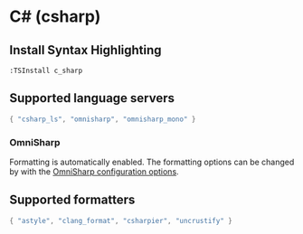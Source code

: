 # C# (csharp)

## Install Syntax Highlighting

```vim
:TSInstall c_sharp
```

## Supported language servers

```lua
{ "csharp_ls", "omnisharp", "omnisharp_mono" }
```

### OmniSharp

Formatting is automatically enabled. The formatting options can be changed by with the [OmniSharp
configuration options](https://github.com/OmniSharp/omnisharp-roslyn/wiki/Configuration-Options).

## Supported formatters

```lua
{ "astyle", "clang_format", "csharpier", "uncrustify" }
```
